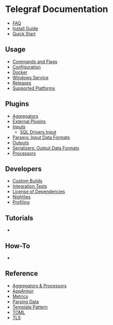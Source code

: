 # Telegraf Documentation

* [FAQ][]
* [Install Guide][]
* [Quick Start][]

## Usage

* [Commands and Flags][]
* [Configuration][]
* [Docker][]
* [Windows Service][]
* [Releases][]
* [Supported Platforms][]

## Plugins

* [Aggregators][]
* [External Plugins][]
* [Inputs][]
  * [SQL Drivers Input][]
* [Parsers: Input Data Formats][]
* [Outputs][]
* [Serializers: Output Data Formats][]
* [Processors][]

## Developers

* [Custom Builds][]
* [Integration Tests][]
* [License of Dependencies][]
* [Nightlies][]
* [Profiling][]

## Tutorials

*

## How-To

*

## Reference

* [Aggregators & Processors][]
* [AppArmor][]
* [Metrics][]
* [Parsing Data][]
* [Template Pattern][]
* [TOML][]
* [TLS][]

[Aggregators & Processors]: /docs/AGGREGATORS_AND_PROCESSORS.md
[Aggregators]: /docs/AGGREGATORS.md
[AppArmor]: /docs/APPARMOR.md
[Commands and Flags]: /docs/COMMANDS_AND_FLAGS.md
[Configuration]: /docs/CONFIGURATION.md
[Custom Builds]: /docs/CUSTOMIZATION.md
[Parsers: Input Data Formats]: /docs/DATA_FORMATS_INPUT.md
[Serializers: Output Data Formats]: /docs/DATA_FORMATS_OUTPUT.md
[Docker]: /docs/DOCKER.md
[External Plugins]: /docs/EXTERNAL_PLUGINS.md
[FAQ]: /docs/FAQ.md
[Inputs]: /docs/INPUTS.md
[Install Guide]: /docs/INSTALL_GUIDE.md
[Integration Tests]: /docs/INTEGRATION_TESTS.md
[License of Dependencies]: /docs/LICENSE_OF_DEPENDENCIES.md
[Metrics]: /docs/METRICS.md
[Nightlies]: /docs/NIGHTLIES.md
[Outputs]: /docs/OUTPUTS.md
[Parsing Data]: /docs/PARSING_DATA.md
[Processors]: /docs/PROCESSORS.md
[Profiling]: /docs/PROFILING.md
[Quick Start]: /docs/QUICK_START.md
[Releases]: /docs/RELEASES.md
[SQL Drivers Input]: /docs/SQL_DRIVERS_INPUT.md
[Supported Platforms]: /docs/SUPPORTED_PLATFORMS.md
[Template Pattern]: /docs/TEMPLATE_PATTERN.md
[TLS]: /docs/TLS.md
[TOML]: /docs/TOML.md
[Windows Service]: /docs/WINDOWS_SERVICE.md
